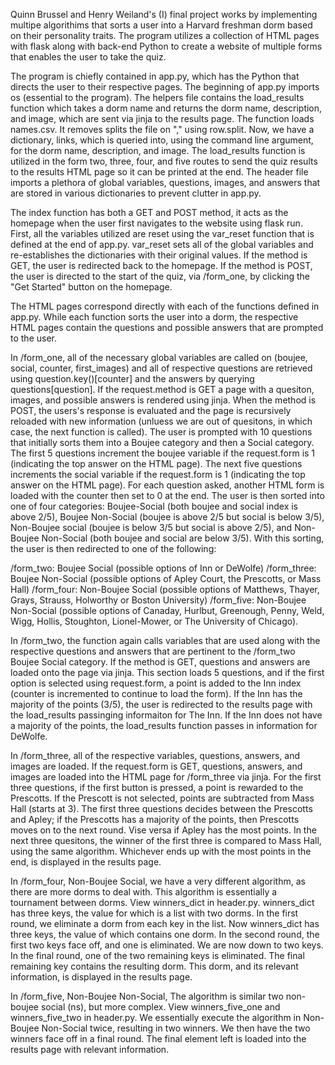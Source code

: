 Quinn Brussel and Henry Weiland's (I) final project works by implementing multipe algorithims that sorts a user into a Harvard freshman dorm based on their personality traits. The program utilizes a collection of HTML pages with flask along with back-end Python to create a website of multiple forms that enables the user to take the quiz.

The program is chiefly contained in app.py, which has the Python that directs the user to their respective pages. The beginning of app.py imports os (essential to the program). The helpers file contains the load_results function which takes a dorm name and returns the dorm name, description, and image, which are sent via jinja to the results page. The function loads names.csv. It removes splits the file on "," using row.split. Now, we have a dictionary, links, which is queried into, using the command line argument, for the dorm name, description, and image. The load_results function is utilized in the form two, three, four, and five routes to send the quiz results to the results HTML page so it can be printed at the end. The header file imports a plethora of global variables, questions, images, and answers that are stored in various dictionaries to prevent clutter in app.py.

The index function has both a GET and POST method, it acts as the homepage when the user first navigates to the website using flask run. First, all the variables utilized are reset using the var_reset function that is defined at the end of app.py. var_reset sets all of the global variables and re-establishes the dictionaries with their original values. If the method is GET, the user is redirected back to the homepage. If the method is POST, the user is directed to the start of the quiz, via /form_one, by clicking the "Get Started" button on the homepage.

The HTML pages correspond directly with each of the functions defined in app.py. While each function sorts the user into a dorm, the respective HTML pages contain the questions and possible answers that are prompted to the user.

In /form_one, all of the necessary global variables are called on (boujee, social, counter, first_images) and all of respective questions are retrieved using question.key()[counter] and the answers by querying questions[question]. If the request.method is GET a page with a quesiton, images, and possible answers is rendered using jinja. When the method is POST, the users's response is evaluated and the page is recursively reloaded with new information (unluess we are out of quesitons, in which case, the next function is called). The user is prompted with 10 questions that initially sorts them into a Boujee category and then a Social category. The first 5 questions increment the boujee variable if the request.form is 1 (indicating the top answer on the HTML page). The next five questions increments the social variable if the request.form is 1 (indicating the top answer on the HTML page). For each question asked, another HTML form is loaded with the counter then set to 0 at the end. The user is then sorted into one of four categories: Boujee-Social (both boujee and social index is above 2/5), Boujee Non-Social (boujee is above 2/5 but social is below 3/5), Non-Boujee social (boujee is below 3/5 but social is above 2/5), and Non-Boujee Non-Social (both boujee and social are below 3/5). With this sorting, the user is then redirected to one of the following:

/form_two: Boujee Social (possible options of Inn or DeWolfe)
/form_three: Boujee Non-Social (possible options of Apley Court, the Prescotts, or Mass Hall)
/form_four: Non-Boujee Social (possible options of Matthews, Thayer, Grays, Strauss, Holworthy or Boston University)
/form_five: Non-Boujee Non-Social (possible options of Canaday, Hurlbut, Greenough, Penny, Weld, Wigg, Hollis, Stoughton, Lionel-Mower, or The University of Chicago).

In /form_two, the function again calls variables that are used along with the respective questions and answers that are pertinent to the /form_two Boujee Social category. If the method is GET, questions and answers are loaded onto the page via jinja. This section loads 5 questions, and if the first option is selected using request.form, a point is added to the Inn index (counter is incremented to continue to load the form). If the Inn has the majority of the points (3/5), the user is redirected to the results page with the load_results passinging informaiton for The Inn. If the Inn does not have a majority of the points, the load_results function passes in information for DeWolfe. 

In /form_three, all of the respective variables, questions, answers, and images are loaded. If the request.form is GET, questions, answers, and images are loaded into the HTML page for /form_three via jinja. For the first three questions, if the first button is pressed, a point is rewarded to the Prescotts. If the Prescott is not selected, points are subtracted from Mass Hall (starts at 3). The first three questions decides between the Prescotts and Apley; if the Prescotts has a majority of the points, then Prescotts moves on to the next round. Vise versa if Apley has the most points. In the next three quesitons, the winner of the first three is compared to Mass Hall, using the same algorithm. Whichever ends up with the most points in the end, is displayed in the results page.

In /form_four, Non-Boujee Social, we have a very different algorithm, as there are more dorms to deal with. This algorithm is essentially a tournament between dorms. View winners_dict in header.py. winners_dict has three keys, the value for which is a list with two dorms. In the first round, we eliminate a dorm from each key in the list. Now winners_dict has three keys, the value of which contains one dorm. In the second round, the first two keys face off, and one is eliminated. We are now down to two keys. In the final round, one of the two remaining keys is eliminated. The final remaining key contains the resulting dorm. This dorm, and its relevant information, is displayed in the results page.

In /form_five, Non-Boujee Non-Social, The algorithm is similar two non-boujee social (ns), but more complex. View winners_five_one and winners_five_two in header.py. We essentially execute the algorithm in Non-Boujee Non-Social twice, resulting in two winners. We then have the two winners face off in a final round. The final element left is loaded into the results page with relevant information.

